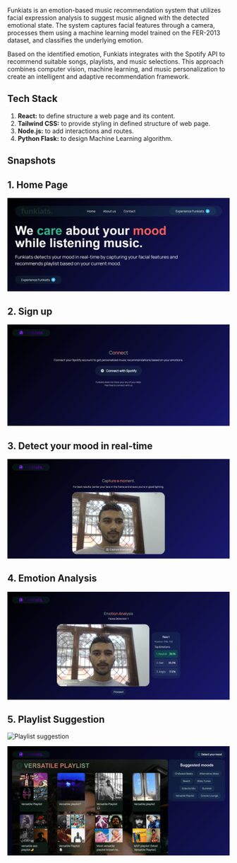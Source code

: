 <p>
Funkiats is an emotion-based music recommendation system that utilizes facial expression analysis to suggest music aligned with the detected emotional state. The system captures facial features through a camera, processes them using a machine learning model trained on the FER-2013 dataset, and classifies the underlying emotion.
</p>

<p>
Based on the identified emotion, Funkiats integrates with the Spotify API to recommend suitable songs, playlists, and music selections. This approach combines computer vision, machine learning, and music personalization to create an intelligent and adaptive recommendation framework.
</p>


## Tech Stack
<ol>
<li><strong> React:</strong> to define structure a web page and its content.</li>
<li><strong> Tailwind CSS:</strong> to provide styling in defined structure of web page.  </li>
<li><strong> Node.js:</strong> to add interactions and routes. </li>
<li><strong> Python Flask:</strong> to design Machine Learning algorithm. </li>
</ol>

## Snapshots

## 1. Home Page
![Homepage](https://github.com/iwhe/Funkiats/blob/3c153f854223fbcbb8d4bbce58964b279104545b/public/snapshots/1_home.png?raw=true)

## 2. Sign up
![Connect](https://github.com/iwhe/Funkiats/blob/3c153f854223fbcbb8d4bbce58964b279104545b/public/snapshots/2_connect.png?raw=true)

## 3. Detect your mood in real-time
![Detect Live Emotion with camera](https://github.com/iwhe/Funkiats/blob/3c153f854223fbcbb8d4bbce58964b279104545b/public/snapshots/3.1_detect-mood.png?raw=true)

## 4. Emotion Analysis
![Emotion Analysis](https://github.com/iwhe/Funkiats/blob/3c153f854223fbcbb8d4bbce58964b279104545b/public/snapshots/3.2_detect-mood_2.png?raw=true)

## 5. Playlist Suggestion
![Playlist suggestion](https://github.com/iwhe/Funkiats/blob/3c153f854223fbcbb8d4bbce58964b279104545b/public/snapshots/4.1_suggestion.png?raw=true)

![Playlist suggestion - 2](https://github.com/iwhe/Funkiats/blob/3c153f854223fbcbb8d4bbce58964b279104545b/public/snapshots/4.2_suggestion_2.png?raw=true)


